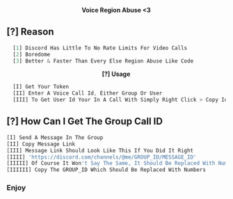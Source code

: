 <p align='center'>
  <b>Voice Region Abuse <3 </b><br>
</p>
  
## [?] Reason
```js
  [1] Discord Has Little To No Rate Limits For Video Calls
  [2] Boredome
  [3] Better & Faster Than Every Else Region Abuse Like Code
```
  
<p align='center'>
  <b>[?] Usage </b><br>
 </p>

```js 
  [I] Get Your Token 
  [II] Enter A Voice Call Id, Either Group Or User 
  [III] To Get User Id Your In A Call With Simply Right Click > Copy Id 
```
## [?] How Can I Get The Group Call ID
  ```js
  [I] Send A Message In The Group
  [II] Copy Message Link
  [III] Message Link Should Look Like This If You Did It Right
  [IIII] 'https://discord.com/channels/@me/GROUP_ID/MESSAGE_ID'
  [IIIII] Of Course It Won't Say The Same, It Should Be Replaced With Numbers
  [IIIIII] Copy The GROUP_ID Which Should Be Replaced With Numbers
```
### Enjoy
